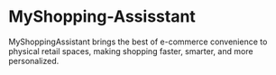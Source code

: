 # MyShopping-Assisstant
MyShoppingAssistant brings the best of e-commerce convenience to physical retail spaces, making shopping faster, smarter, and more personalized.
